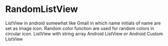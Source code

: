 # RandomListView
ListView in android somewhat like Gmail in which name initials of name are set as image icon. Random color function are used for random colors in circular icon.
ListView with string array
Android ListView or Android Custom ListView
